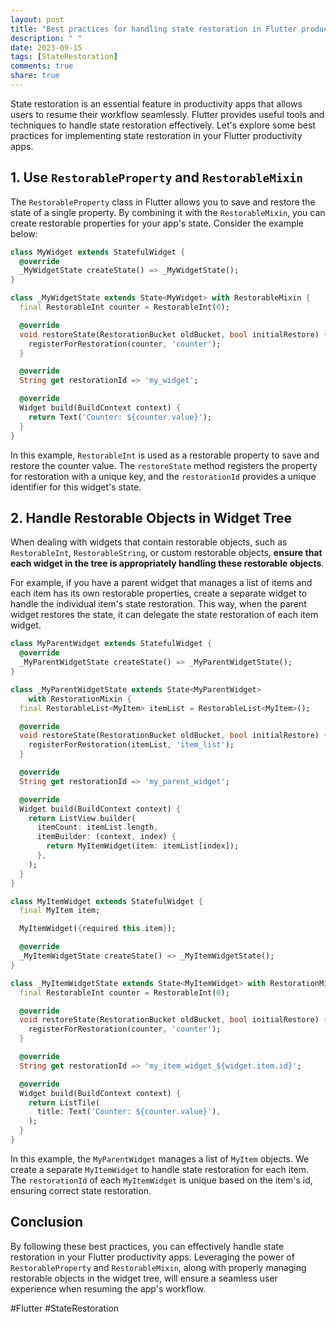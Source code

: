 ```yaml
---
layout: post
title: "Best practices for handling state restoration in Flutter productivity apps"
description: " "
date: 2023-09-15
tags: [StateRestoration]
comments: true
share: true
---
```


State restoration is an essential feature in productivity apps that allows users to resume their workflow seamlessly. Flutter provides useful tools and techniques to handle state restoration effectively. Let's explore some best practices for implementing state restoration in your Flutter productivity apps.

## 1. Use `RestorableProperty` and `RestorableMixin`

The `RestorableProperty` class in Flutter allows you to save and restore the state of a single property. By combining it with the `RestorableMixin`, you can create restorable properties for your app's state. Consider the example below:

```dart
class MyWidget extends StatefulWidget {
  @override
  _MyWidgetState createState() => _MyWidgetState();
}

class _MyWidgetState extends State<MyWidget> with RestorableMixin {
  final RestorableInt counter = RestorableInt(0);

  @override
  void restoreState(RestorationBucket oldBucket, bool initialRestore) {
    registerForRestoration(counter, 'counter');
  }

  @override
  String get restorationId => 'my_widget';

  @override
  Widget build(BuildContext context) {
    return Text('Counter: ${counter.value}');
  }
}
```

In this example, `RestorableInt` is used as a restorable property to save and restore the counter value. The `restoreState` method registers the property for restoration with a unique key, and the `restorationId` provides a unique identifier for this widget's state.

## 2. Handle Restorable Objects in Widget Tree

When dealing with widgets that contain restorable objects, such as `RestorableInt`, `RestorableString`, or custom restorable objects, **ensure that each widget in the tree is appropriately handling these restorable objects**.

For example, if you have a parent widget that manages a list of items and each item has its own restorable properties, create a separate widget to handle the individual item's state restoration. This way, when the parent widget restores the state, it can delegate the state restoration of each item widget.

```dart
class MyParentWidget extends StatefulWidget {
  @override
  _MyParentWidgetState createState() => _MyParentWidgetState();
}

class _MyParentWidgetState extends State<MyParentWidget>
    with RestorationMixin {
  final RestorableList<MyItem> itemList = RestorableList<MyItem>();

  @override
  void restoreState(RestorationBucket oldBucket, bool initialRestore) {
    registerForRestoration(itemList, 'item_list');
  }

  @override
  String get restorationId => 'my_parent_widget';

  @override
  Widget build(BuildContext context) {
    return ListView.builder(
      itemCount: itemList.length,
      itemBuilder: (context, index) {
        return MyItemWidget(item: itemList[index]);
      },
    );
  }
}

class MyItemWidget extends StatefulWidget {
  final MyItem item;

  MyItemWidget({required this.item});

  @override
  _MyItemWidgetState createState() => _MyItemWidgetState();
}

class _MyItemWidgetState extends State<MyItemWidget> with RestorationMixin {
  final RestorableInt counter = RestorableInt(0);

  @override
  void restoreState(RestorationBucket oldBucket, bool initialRestore) {
    registerForRestoration(counter, 'counter');
  }

  @override
  String get restorationId => 'my_item_widget_${widget.item.id}';

  @override
  Widget build(BuildContext context) {
    return ListTile(
      title: Text('Counter: ${counter.value}'),
    );
  }
}
```

In this example, the `MyParentWidget` manages a list of `MyItem` objects. We create a separate `MyItemWidget` to handle state restoration for each item. The `restorationId` of each `MyItemWidget` is unique based on the item's id, ensuring correct state restoration.

## Conclusion

By following these best practices, you can effectively handle state restoration in your Flutter productivity apps. Leveraging the power of `RestorableProperty` and `RestorableMixin`, along with properly managing restorable objects in the widget tree, will ensure a seamless user experience when resuming the app's workflow.

#Flutter #StateRestoration